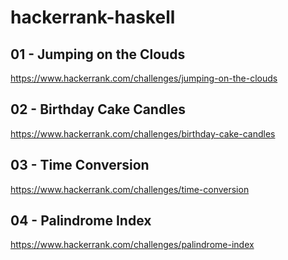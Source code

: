 # hackerrank-haskell

## 01 - Jumping on the Clouds
https://www.hackerrank.com/challenges/jumping-on-the-clouds

## 02 - Birthday Cake Candles
https://www.hackerrank.com/challenges/birthday-cake-candles

## 03 - Time Conversion
https://www.hackerrank.com/challenges/time-conversion

## 04 - Palindrome Index
https://www.hackerrank.com/challenges/palindrome-index

